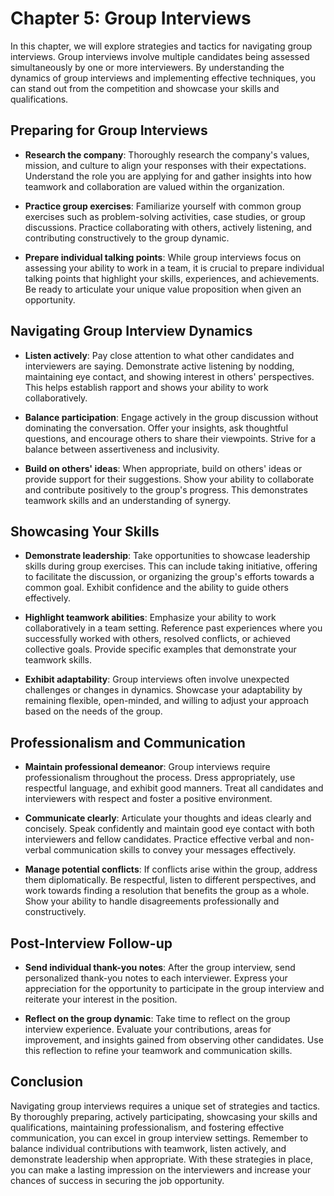Chapter 5: Group Interviews
===========================

In this chapter, we will explore strategies and tactics for navigating group interviews. Group interviews involve multiple candidates being assessed simultaneously by one or more interviewers. By understanding the dynamics of group interviews and implementing effective techniques, you can stand out from the competition and showcase your skills and qualifications.

Preparing for Group Interviews
------------------------------

* **Research the company**: Thoroughly research the company's values, mission, and culture to align your responses with their expectations. Understand the role you are applying for and gather insights into how teamwork and collaboration are valued within the organization.

* **Practice group exercises**: Familiarize yourself with common group exercises such as problem-solving activities, case studies, or group discussions. Practice collaborating with others, actively listening, and contributing constructively to the group dynamic.

* **Prepare individual talking points**: While group interviews focus on assessing your ability to work in a team, it is crucial to prepare individual talking points that highlight your skills, experiences, and achievements. Be ready to articulate your unique value proposition when given an opportunity.

Navigating Group Interview Dynamics
-----------------------------------

* **Listen actively**: Pay close attention to what other candidates and interviewers are saying. Demonstrate active listening by nodding, maintaining eye contact, and showing interest in others' perspectives. This helps establish rapport and shows your ability to work collaboratively.

* **Balance participation**: Engage actively in the group discussion without dominating the conversation. Offer your insights, ask thoughtful questions, and encourage others to share their viewpoints. Strive for a balance between assertiveness and inclusivity.

* **Build on others' ideas**: When appropriate, build on others' ideas or provide support for their suggestions. Show your ability to collaborate and contribute positively to the group's progress. This demonstrates teamwork skills and an understanding of synergy.

Showcasing Your Skills
----------------------

* **Demonstrate leadership**: Take opportunities to showcase leadership skills during group exercises. This can include taking initiative, offering to facilitate the discussion, or organizing the group's efforts towards a common goal. Exhibit confidence and the ability to guide others effectively.

* **Highlight teamwork abilities**: Emphasize your ability to work collaboratively in a team setting. Reference past experiences where you successfully worked with others, resolved conflicts, or achieved collective goals. Provide specific examples that demonstrate your teamwork skills.

* **Exhibit adaptability**: Group interviews often involve unexpected challenges or changes in dynamics. Showcase your adaptability by remaining flexible, open-minded, and willing to adjust your approach based on the needs of the group.

Professionalism and Communication
---------------------------------

* **Maintain professional demeanor**: Group interviews require professionalism throughout the process. Dress appropriately, use respectful language, and exhibit good manners. Treat all candidates and interviewers with respect and foster a positive environment.

* **Communicate clearly**: Articulate your thoughts and ideas clearly and concisely. Speak confidently and maintain good eye contact with both interviewers and fellow candidates. Practice effective verbal and non-verbal communication skills to convey your messages effectively.

* **Manage potential conflicts**: If conflicts arise within the group, address them diplomatically. Be respectful, listen to different perspectives, and work towards finding a resolution that benefits the group as a whole. Show your ability to handle disagreements professionally and constructively.

Post-Interview Follow-up
------------------------

* **Send individual thank-you notes**: After the group interview, send personalized thank-you notes to each interviewer. Express your appreciation for the opportunity to participate in the group interview and reiterate your interest in the position.

* **Reflect on the group dynamic**: Take time to reflect on the group interview experience. Evaluate your contributions, areas for improvement, and insights gained from observing other candidates. Use this reflection to refine your teamwork and communication skills.

Conclusion
----------

Navigating group interviews requires a unique set of strategies and tactics. By thoroughly preparing, actively participating, showcasing your skills and qualifications, maintaining professionalism, and fostering effective communication, you can excel in group interview settings. Remember to balance individual contributions with teamwork, listen actively, and demonstrate leadership when appropriate. With these strategies in place, you can make a lasting impression on the interviewers and increase your chances of success in securing the job opportunity.

